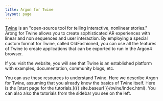 ```yaml
---
title: Argon for Twine
layout: page
---
```


[Twine](http://twinery.org) is an "open-source tool for telling interactive, nonlinear stories." Arong for Twine allows you to create sophisticated AR experiences with linear and non sequences and user interaction.  By employing a special custom format for Twine, called OldFashioned, you can use all the features of Twine to create applications that can be exported to run in the Argon4 browser.

If you visit the website, you will see that Twine is an established platform with examples, documentation, community blogs, etc. 

You can use these resources to understand Twine. Here we describe Argon for Twine, assuming that you already know the basics of Twine itself. Here is the [start page for the tutorials.]({{ site.baseurl }}/twine/index.html). You can also also the tutorials from the sidebar you see on the left.
